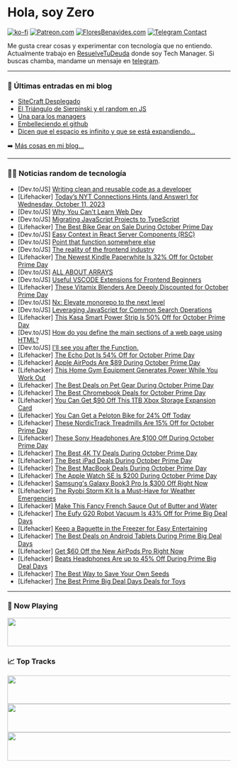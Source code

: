 # Hola, soy Zero

[![ko-fi](https://ko-fi.com/img/githubbutton_sm.svg)](https://ko-fi.com/J3J4N0LUK)
[![Patreon.com](https://img.shields.io/endpoint.svg?url=https%3A%2F%2Fshieldsio-patreon.vercel.app%2Fapi%3Fusername%3Dzerodragon%26type%3Dpatrons&style=for-the-badge)](https://patreon.com/zerodragon)
[![FloresBenavides.com](https://img.shields.io/website?down_message=oops&label=MiBlog&style=for-the-badge&up_message=online&url=https%3A%2F%2Ffloresbenavides.com)](https://floresbenavides.com)
[![Telegram Contact](https://img.shields.io/badge/escr%C3%ADbeme-ZeroDragon-%2326A5E4?style=for-the-badge&logo=telegram)](https://t.me/zerodragon)

Me gusta crear cosas y experimentar con tecnología que no entiendo.
Actualmente trabajo en [ResuelveTuDeuda](http://github.com/resuelve) donde soy Tech Manager.
Si buscas chamba, mandame un mensaje en [telegram](https://t.me/zerodragon).

---

### 📕 Últimas entradas en mi blog
<!-- BLOG-POST-LIST:START -->
- [SiteCraft Desplegado](https://floresbenavides.com/sitecraft-desplegado/)
- [El Triángulo de Sierpinski y el random en JS](https://floresbenavides.com/el-triangulo-de-sierpinski-y-el-random-en-js/)
- [Una para los managers](https://floresbenavides.com/una-para-los-managers/)
- [Embelleciendo el github](https://floresbenavides.com/embelleciendo-el-github/)
- [Dicen que el espacio es infinito y que se está expandiendo…](https://floresbenavides.com/dicen-que-el-espacio-es-infinito-y-que-se-esta-expandiendo/)
<!-- BLOG-POST-LIST:END -->

➡️ [Más cosas en mi blog...](https://floresbenavides.com)

---

### 👨‍💻 Noticias random de tecnología
<!-- TECH-POSTS:START -->
- [Dev.to/JS] [Writing clean and reusable code as a developer](https://dev.to/olathegreat/writing-clean-and-reusable-code-as-a-developer-cfi)
- [Lifehacker] [Today’s NYT Connections Hints &lpar;and Answer&rpar; for Wednesday, October 11, 2023](https://lifehacker.com/nyt-connections-answer-today-october-11-2023-1850914556)
- [Dev.to/JS] [Why You Can&#39;t Learn Web Dev](https://dev.to/easewithtuts/why-you-cant-learn-web-dev-59b5)
- [Dev.to/JS] [Migrating JavaScript Projects to TypeScript](https://dev.to/rajaerobinson/migrating-javascript-projects-to-typescript-3cjm)
- [Lifehacker] [The Best Bike Gear on Sale During October Prime Day](https://lifehacker.com/the-best-bike-gear-on-sale-during-october-prime-day-1850913146)
- [Dev.to/JS] [Easy Context in React Server Components &lpar;RSC&rpar;](https://dev.to/jdgamble555/easy-context-in-react-server-components-rsc-1mdf)
- [Dev.to/JS] [Point that function somewhere else](https://dev.to/stuartbate/point-that-function-somewhere-else-4o01)
- [Dev.to/JS] [The reality of the frontend industry](https://dev.to/alextana/the-reality-of-the-frontend-industry-30kj)
- [Lifehacker] [The Newest Kindle Paperwhite Is 32% Off for October Prime Day](https://lifehacker.com/the-newest-kindle-paperwhite-is-32-off-for-october-pri-1850915411)
- [Dev.to/JS] [ALL ABOUT ARRAYS](https://dev.to/itsmohamedyahia/all-about-arrays-4d1n)
- [Dev.to/JS] [Useful VSCODE Extensions for Frontend Beginners](https://dev.to/itsmohamedyahia/useful-vscode-extensions-for-frontend-beginners-4c04)
- [Lifehacker] [These Vitamix Blenders Are Deeply Discounted for October Prime Day](https://lifehacker.com/these-vitamix-blenders-are-deeply-discounted-for-octobe-1850915653)
- [Dev.to/JS] [Nx: Elevate monorepo to the next level](https://dev.to/furqanramzan/nx-elevate-monorepo-to-the-next-level-84b)
- [Dev.to/JS] [Leveraging JavaScript for Common Search Operations](https://dev.to/frantchessico/leveraging-javascript-for-common-search-operations-4gc6)
- [Lifehacker] [This Kasa Smart Power Strip Is 50% Off for October Prime Day](https://lifehacker.com/this-kasa-smart-power-strip-is-50-off-for-october-prim-1850913738)
- [Dev.to/JS] [How do you define the main sections of a web page using HTML?](https://dev.to/matheushchaves/how-do-you-define-the-main-sections-of-a-web-page-using-html-253j)
- [Dev.to/JS] [I&#39;ll see you after the Function.](https://dev.to/stuartbate/ill-see-you-after-the-function-4j35)
- [Lifehacker] [The Echo Dot Is 54% Off for October Prime Day](https://lifehacker.com/the-best-prime-day-deals-on-smart-speakers-1850914061)
- [Lifehacker] [Apple AirPods Are $89 During October Prime Day](https://lifehacker.com/apple-airpods-are-89-during-october-prime-day-1850914902)
- [Lifehacker] [This Home Gym Equipment Generates Power While You Work Out](https://lifehacker.com/this-home-gym-equipment-generates-power-while-you-work-1850912243)
- [Lifehacker] [The Best Deals on Pet Gear During October Prime Day](https://lifehacker.com/the-best-deals-on-pet-gear-during-october-prime-day-1850915127)
- [Lifehacker] [The Best Chromebook Deals for October Prime Day](https://lifehacker.com/the-best-chromebook-deals-for-october-prime-day-1850913907)
- [Lifehacker] [You Can Get $90 Off This 1TB Xbox Storage Expansion Card](https://lifehacker.com/you-can-get-90-off-this-1tb-xbox-storage-expansion-car-1850914926)
- [Lifehacker] [You Can Get a Peloton Bike for 24% Off Today](https://lifehacker.com/peloton-sale-prime-big-deal-days-1850914135)
- [Lifehacker] [These NordicTrack Treadmills Are 15% Off for October Prime Day](https://lifehacker.com/these-nordictrack-treadmills-are-15-off-for-october-pr-1850914396)
- [Lifehacker] [These Sony Headphones Are $100 Off During October Prime Day](https://lifehacker.com/these-sony-headphones-are-100-off-during-october-prime-1850913257)
- [Lifehacker] [The Best 4K TV Deals During October Prime Day](https://lifehacker.com/the-best-4k-tv-deals-during-october-prime-day-1850913259)
- [Lifehacker] [The Best iPad Deals During October Prime Day](https://lifehacker.com/the-best-ipad-deals-during-october-prime-day-1850914633)
- [Lifehacker] [The Best MacBook Deals During October Prime Day](https://lifehacker.com/the-best-macbook-deals-during-october-prime-day-1850914484)
- [Lifehacker] [The Apple Watch SE Is $200 During October Prime Day](https://lifehacker.com/the-apple-watch-se-is-200-during-october-prime-day-1850913825)
- [Lifehacker] [Samsung&#39;s Galaxy Book3 Pro Is $300 Off Right Now](https://lifehacker.com/samsungs-galaxy-book3-pro-is-300-off-right-now-1850914690)
- [Lifehacker] [The Ryobi Storm Kit Is a Must-Have for Weather Emergencies](https://lifehacker.com/the-ryobi-storm-kit-is-a-must-have-for-weather-emergenc-1850913109)
- [Lifehacker] [Make This Fancy French Sauce Out of Butter and Water](https://lifehacker.com/beurre-monte-recipe-1850913038)
- [Lifehacker] [The Eufy G20 Robot Vacuum Is 43% Off for Prime Big Deal Days](https://lifehacker.com/the-eufy-g20-robot-vacuum-is-43-off-for-prime-big-deal-1850913723)
- [Lifehacker] [Keep a Baguette in the Freezer for Easy Entertaining](https://lifehacker.com/keep-a-baguette-in-the-freezer-for-easy-entertaining-1850912727)
- [Lifehacker] [The Best Deals on Android Tablets During Prime Big Deal Days](https://lifehacker.com/the-best-deals-on-android-tablets-during-prime-big-deal-1850913025)
- [Lifehacker] [Get $60 Off the New AirPods Pro Right Now](https://lifehacker.com/get-50-off-the-new-airpods-pro-right-now-1850912629)
- [Lifehacker] [Beats Headphones Are up to 45% Off During Prime Big Deal Days](https://lifehacker.com/beats-headphones-are-up-to-45-off-during-prime-big-dea-1850912551)
- [Lifehacker] [The Best Way to Save Your Own Seeds](https://lifehacker.com/the-best-way-to-save-your-own-seeds-1850910586)
- [Lifehacker] [The Best Prime Big Deal Days Deals for Toys](https://lifehacker.com/the-best-prime-day-deals-for-toys-1850906701)<!-- TECH-POSTS:END -->

---

### 🎵 Now Playing
<a href="https://spotify-now-playing-dun.vercel.app/now-playing?open"><img src="https://spotify-now-playing-dun.vercel.app/now-playing" width="540" height="64"></a>

### 📈 Top Tracks
<a href="https://spotify-now-playing-dun.vercel.app/top-tracks?i=1&open"><img src="https://spotify-now-playing-dun.vercel.app/top-tracks?i=1" width="540" height="64"></a>
<a href="https://spotify-now-playing-dun.vercel.app/top-tracks?i=2&open"><img src="https://spotify-now-playing-dun.vercel.app/top-tracks?i=2" width="540" height="64"></a>
<a href="https://spotify-now-playing-dun.vercel.app/top-tracks?i=3&open"><img src="https://spotify-now-playing-dun.vercel.app/top-tracks?i=3" width="540" height="64"></a>
